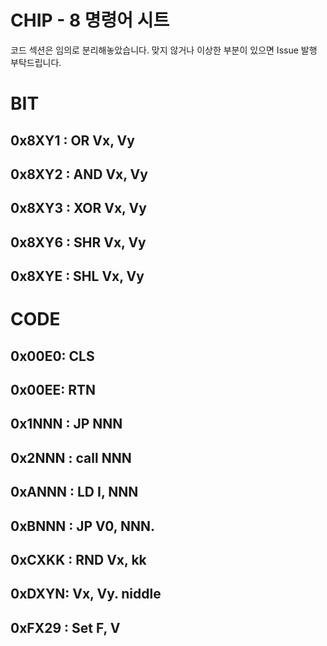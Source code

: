 # CHIP - 8 명령어 시트

코드 섹션은 임의로 분리해놓았습니다. 맞지 않거나 이상한 부분이 있으면 Issue 발행 부탁드립니다. 

# BIT

## 0x8XY1 : OR Vx, Vy

## 0x8XY2 :  AND Vx, Vy

## 0x8XY3 : XOR Vx, Vy

## 0x8XY6 : SHR Vx, Vy

## 0x8XYE : SHL Vx, Vy

# CODE

## 0x00E0: CLS

## 0x00EE: RTN

## 0x1NNN : JP NNN

## 0x2NNN : call NNN

## 0xANNN : LD I, NNN

## 0xBNNN : JP V0, NNN.

## 0xCXKK : RND Vx, kk

## 0xDXYN: Vx, Vy. niddle

## 0xFX29 : Set F, V